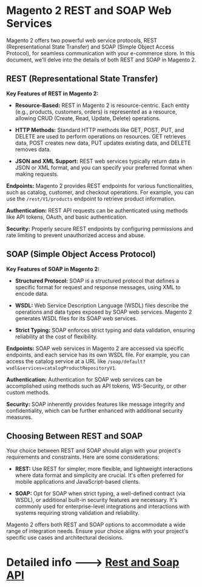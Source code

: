 # Magento 2 REST and SOAP Web Services

Magento 2 offers two powerful web service protocols, REST (Representational State Transfer) and SOAP (Simple Object Access Protocol), for seamless communication with your e-commerce store. In this document, we'll delve into the details of both REST and SOAP in Magento 2.

## REST (Representational State Transfer)

**Key Features of REST in Magento 2:**

- **Resource-Based:** REST in Magento 2 is resource-centric. Each entity (e.g., products, customers, orders) is represented as a resource, allowing CRUD (Create, Read, Update, Delete) operations.

- **HTTP Methods:** Standard HTTP methods like GET, POST, PUT, and DELETE are used to perform operations on resources. GET retrieves data, POST creates new data, PUT updates existing data, and DELETE removes data.

- **JSON and XML Support:** REST web services typically return data in JSON or XML format, and you can specify your preferred format when making requests.

**Endpoints:** Magento 2 provides REST endpoints for various functionalities, such as catalog, customer, and checkout operations. For example, you can use the `/rest/V1/products` endpoint to retrieve product information.

**Authentication:** REST API requests can be authenticated using methods like API tokens, OAuth, and basic authentication.

**Security:** Properly secure REST endpoints by configuring permissions and rate limiting to prevent unauthorized access and abuse.

## SOAP (Simple Object Access Protocol)

**Key Features of SOAP in Magento 2:**

- **Structured Protocol:** SOAP is a structured protocol that defines a specific format for request and response messages, using XML to encode data.

- **WSDL:** Web Service Description Language (WSDL) files describe the operations and data types exposed by SOAP web services. Magento 2 generates WSDL files for its SOAP web services.

- **Strict Typing:** SOAP enforces strict typing and data validation, ensuring reliability at the cost of flexibility.

**Endpoints:** SOAP web services in Magento 2 are accessed via specific endpoints, and each service has its own WSDL file. For example, you can access the catalog service at a URL like `/soap/default?wsdl&services=catalogProductRepositoryV1`.

**Authentication:** Authentication for SOAP web services can be accomplished using methods such as API tokens, WS-Security, or other custom methods.

**Security:** SOAP inherently provides features like message integrity and confidentiality, which can be further enhanced with additional security measures.

## Choosing Between REST and SOAP

Your choice between REST and SOAP should align with your project's requirements and constraints. Here are some considerations:

- **REST:** Use REST for simpler, more flexible, and lightweight interactions where data format and simplicity are crucial. It's often preferred for mobile applications and JavaScript-based clients.

- **SOAP:** Opt for SOAP when strict typing, a well-defined contract (via WSDL), or additional built-in security features are necessary. It's commonly used for enterprise-level integrations and interactions with systems requiring strong validation and reliability.

Magento 2 offers both REST and SOAP options to accommodate a wide range of integration needs. Ensure your choice aligns with your project's specific use cases and architectural decisions.




# Detailed info ---> [Rest and Soap API](https://devdocs.magento.com/guides/v2.3/get-started/bk-get-started-api.html)